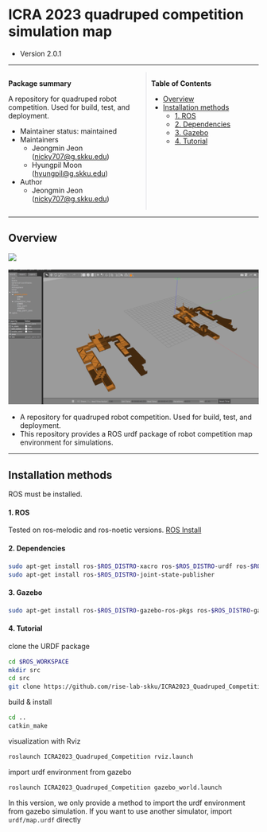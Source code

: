 # ICRA 2023 quadruped competition simulation map

- Version 2.0.1

---

<div style="display:flex;">
<div style="flex:50%; padding-right:10px; border-right: 1px solid #dcdde1">

**Package summary**

A repository for quadruped robot competition. Used for build, test, and deployment.

- Maintainer status: maintained
- Maintainers
  - Jeongmin Jeon (nicky707@g.skku.edu)
  - Hyungpil Moon (hyungpil@g.skku.edu)
- Author
  - Jeongmin Jeon (nicky707@g.skku.edu)


</div>
<div style="flex:40%; padding-left:10px;">

**Table of Contents**
- [Overview](#overview)
- [Installation methods](#installation-methods)
    - [1. ROS](#1-ros)
    - [2. Dependencies](#2-dependencies)
    - [3. Gazebo](#3-gazebo)
    - [4. Tutorial](#4-tutorial)

</div>
</div>

---

## Overview

[<img src="https://www.ros.org/imgs/logo-white.png" width="250"/>](http://www.ros.org/)

<img src="doc/gazebo_map.png" width=""/>

- A repository for quadruped robot competition. Used for build, test, and deployment.
- This repository provides a ROS urdf package of robot competition map environment for simulations.

---

## Installation methods

ROS must be installed.

#### 1. ROS

Tested on ros-melodic and ros-noetic versions. [ROS Install](http://wiki.ros.org/melodic/Installation/Ubuntu)

#### 2. Dependencies

```bash
sudo apt-get install ros-$ROS_DISTRO-xacro ros-$ROS_DISTRO-urdf ros-$ROS_DISTRO-urdf-tutorial
sudo apt-get install ros-$ROS_DISTRO-joint-state-publisher
```

#### 3. Gazebo

```bash
sudo apt-get install ros-$ROS_DISTRO-gazebo-ros-pkgs ros-$ROS_DISTRO-gazebo-ros-control
```


#### 4. Tutorial
clone the URDF package 
```bash
cd $ROS_WORKSPACE
mkdir src
cd src
git clone https://github.com/rise-lab-skku/ICRA2023_Quadruped_Competition
```

build & install
```bash
cd ..
catkin_make
```

visualization with Rviz
```bash
roslaunch ICRA2023_Quadruped_Competition rviz.launch 
```

import urdf environment from gazebo
```bash
roslaunch ICRA2023_Quadruped_Competition gazebo_world.launch 
```


In this version, we only provide a method to import the urdf environment from gazebo simulation. If you want to use another simulator, import `urdf/map.urdf` directly